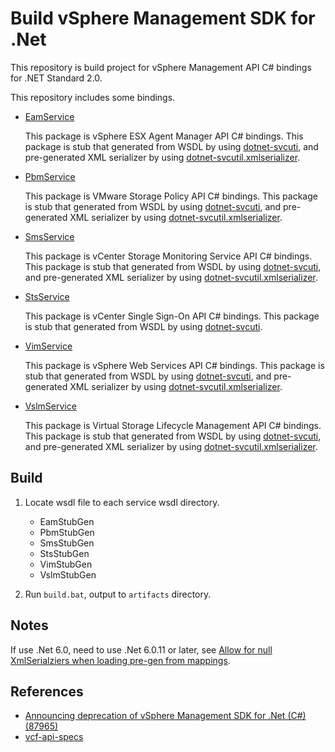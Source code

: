 # Build vSphere Management SDK for .Net

This repository is build project for vSphere Management API C# bindings for .NET Standard 2.0.

This repository includes some bindings.

- [EamService](./EamService)

  This package is vSphere ESX Agent Manager API C# bindings.
  This package is stub that generated from WSDL by using [dotnet-svcuti](https://www.nuget.org/packages/dotnet-svcutil),
  and pre-generated XML serializer by using [dotnet-svcutil.xmlserializer](https://www.nuget.org/packages/dotnet-svcutil.xmlserializer).

- [PbmService](./PbmService)

  This package is VMware Storage Policy API C# bindings.
  This package is stub that generated from WSDL by using [dotnet-svcuti](https://www.nuget.org/packages/dotnet-svcutil),
  and pre-generated XML serializer by using [dotnet-svcutil.xmlserializer](https://www.nuget.org/packages/dotnet-svcutil.xmlserializer).

- [SmsService](./SmsService)

  This package is vCenter Storage Monitoring Service API C# bindings.
  This package is stub that generated from WSDL by using [dotnet-svcuti](https://www.nuget.org/packages/dotnet-svcutil),
  and pre-generated XML serializer by using [dotnet-svcutil.xmlserializer](https://www.nuget.org/packages/dotnet-svcutil.xmlserializer).

- [StsService](./StsService)

  This package is vCenter Single Sign-On API C# bindings.
  This package is stub that generated from WSDL by using [dotnet-svcuti](https://www.nuget.org/packages/dotnet-svcutil).

- [VimService](./VimService)

  This package is vSphere Web Services API C# bindings.
  This package is stub that generated from WSDL by using [dotnet-svcuti](https://www.nuget.org/packages/dotnet-svcutil),
  and pre-generated XML serializer by using [dotnet-svcutil.xmlserializer](https://www.nuget.org/packages/dotnet-svcutil.xmlserializer).

- [VslmService](./VslmService)

  This package is Virtual Storage Lifecycle Management API C# bindings.
  This package is stub that generated from WSDL by using [dotnet-svcuti](https://www.nuget.org/packages/dotnet-svcutil),
  and pre-generated XML serializer by using [dotnet-svcutil.xmlserializer](https://www.nuget.org/packages/dotnet-svcutil.xmlserializer).

## Build

1. Locate wsdl file to each service wsdl directory.

   - EamStubGen
   - PbmStubGen
   - SmsStubGen
   - StsStubGen
   - VimStubGen
   - VslmStubGen

2. Run `build.bat`, output to `artifacts` directory.

## Notes

If use .Net 6.0, need to use .Net 6.0.11 or later,
see [Allow for null XmlSerialziers when loading pre-gen from mappings](https://github.com/dotnet/runtime/pull/75638).

## References

- [Announcing deprecation of vSphere Management SDK for .Net (C#) (87965)](https://kb.vmware.com/s/article/87965)
- [vcf-api-specs](https://github.com/vmware/vcf-api-specs)

